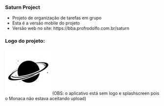 ### Saturn Project 
<ul>
  <li>Projeto de organização de tarefas em grupo</li>
  <li>Esta é a versão mobile do projeto</li>
  <li>Versão web no site: https://bba.profrodolfo.com.br/saturn</li>
</ul>

### Logo do projeto:
<img src="www/imgs/saturn.jpg" width="150px">
(OBS: o aplicativo está sem logo e splashscreen pois o Monaca não estava aceitando upload)
